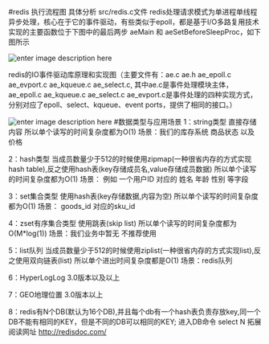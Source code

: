 #redis 执行流程图 具体分析 src/redis.c文件
redis处理请求模式为单进程单线程异步处理，核心在于它的事件驱动，有些类似于epoll，都是基于I/O多路复用技术实现的主要函数位于下图中的最后两步  aeMain 和 aeSetBeforeSleepProc，如下图所示

![enter image description here](http://a2.qpic.cn/psb?/V11ViYzL3kHi5M/c5ybsa67rbWMQg1bAZsEYAfqA8tZHMtyxmj.m9u.miY!/b/dPoAAAAAAAAA&bo=qQIuBAAAAAADB6M!&rf=viewer_4 "redis服务端执行流程图")

redis的IO事件驱动库原理和实现图（主要文件有：ae.c  ae.h  ae_epoll.c  ae_evport.c  ae_kqueue.c  ae_select.c, 其中ae.c是事件处理模块主体，ae_epoll.c  ae_kqueue.c  ae_select.c  ae_evport.c是事件处理的四种实现方式，分别对应了epoll、select、kqueue、event ports，提供了相同的接口。）

![enter image description here](http://a1.qpic.cn/psb?/V11ViYzL3kHi5M/qUs0bEowilAky5BiS8Dzygl680WyuLow..ZOgPHBXDA!/b/dP8AAAAAAAAA&bo=HAItAgAAAAAFBxU!&rf=viewer_4 "913DFA22-C321-4A3F-B5B0-312FE21672AE")
#数据类型与应用场景
1：string类型 直接存储内容 所以单个读写的时间复杂度都为O(1)
      场景：我们的库存系统  商品状态 以及价格
      
2：hash类型 当成员数量少于512的时候使用zipmap(一种很省内存的方式实现hash table),反之使用hash表(key存储成员名,value存储成员数据) 所以单个读写的时间复杂度都为O(1)
     场景： 例如 一个用户ID  对应的 姓名  年龄  性别 等字段

3：set集合类型 使用hash表(key存储数据,内容为空) 所以单个读写的时间复杂度都为O(1)
     场景： goods_id 对应的sku_id

4：zset有序集合类型 使用跳表(skip list) 所以单个读写的时间复杂度都为O(M*log(1))
     场景：我们业务中暂无 不推荐使用

5：list队列 当成员数量少于512的时候使用ziplist(一种很省内存的方式实现list),反之使用双向链表(list) 所以单个进出时间复杂度都是O(1)
   场景：redis队列

6：HyperLogLog 3.0版本以及以上

7：GEO地理位置 3.0版本以上

8：redis有N个DB(默认为16个DB),并且每个db有一个hash表负责存放key,同一个DB不能有相同的KEY，但是不同的DB可以相同的KEY; 进入DB命令 select N 拓展阅读网址 http://redisdoc.com/
